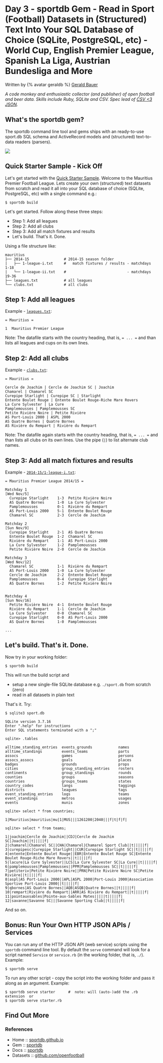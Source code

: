 # Day 3 - sportdb Gem - Read in Sport (Football) Datasets in (Structured) Text Into Your SQL Database of Choice (SQLite, PostgreSQL, etc) - World Cup, English Premier League, Spanish La Liga, Austrian Bundesliga and More

Written by {% avatar geraldb %} [Gerald Bauer](https://github.com/geraldb)

_A code monkey and enthusiastic collector (and publisher) of open football and beer data. Skills include Ruby, SQLite and CSV. Spec lead of [CSV <3 JSON](https://github.com/csvspecs/csv-json)._




## What's the sportdb gem?

The sportdb command line tool and gems ships with an ready-to-use sport.db SQL schema and ActiveRecord models and (structured) text-to-data readers (parsers).

![](i/sportdb-models.png)



## Quick Starter Sample - Kick Off

Let's get started with the [Quick Starter Sample](https://github.com/openfootball/league-starter). Welcome to the Mauritius Premier Football League.
Lets create your own (structured) text datasets from scratch and read it all
into your SQL database of choice (SQLite, PostgreSQL, etc)
with a single command e.g.:


```
$ sportdb build
```

Let's get started. Follow along these three steps:

- Step 1: Add all leagues
- Step 2: Add all clubs
- Step 3: Add all match fixtures and results
- Let's build. That's it. Done.

Using a file structure like:

```
mauritius
├── 2014-15                # 2014-15 season folder
|   ├── 1-league-i.txt     #   match fixtures / results - matchdays  1-18
|   └── 1-league-ii.txt    #                            - matchdays 19-36
├── leagues.txt            # all leagues
└── clubs.txt              # all clubs
```



## Step 1: Add all leagues

Example - [`leagues.txt`](https://github.com/openfootball/league-starter/blob/master/leagues.txt):

```
= Mauritius =

1  Mauritius Premier League
```

Note: The datafile starts with the country heading, that is, `= ... =`
and than lists all leagues and cups on its own lines.


## Step 2: Add all clubs

Example - [`clubs.txt`](https://github.com/openfootball/league-starter/blob/master/clubs.txt):

```
= Mauritius =

Cercle de Joachim | Cercle de Joachim SC | Joachim
Chamarel | Chamarel SC
Curepipe Starlight | Curepipe SC | Starlight
Entente Boulet Rouge | Entente Boulet Rouge-Riche Mare Rovers
La Cure Sylvester | La Cure
Pamplemousses | Pamplemousses SC
Petite Rivière Noire | Petite Rivière
AS Port-Louis 2000 | ASPL 2000
AS Quatre Bornes | Quatre Bornes
AS Rivière du Rempart | Rivière du Rempart
```

Note: The datafile again starts with the country heading, that is, `= ... =` and than lists
all clubs on its own lines. Use the pipe (`|`) to list alternate club names.


## Step 3: Add all match fixtures and results

Example - [`2014-15/1-league-i.txt`](https://github.com/openfootball/league-starter/blob/master/2014-15/1-league-i.txt):

```
= Mauritius Premier League 2014/15 =

Matchday 1
[Wed Nov/5]
  Curepipe Starlight    1-3  Petite Rivière Noire
  AS Quatre Bornes      1-0  La Cure Sylvester
  Pamplemousses         0-1  Rivière du Rempart
  AS Port-Louis 2000    5-1  Entente Boulet Rouge
  Chamarel SC           2-3  Cercle de Joachim

Matchday 2
[Sun Nov/9]
  Curepipe Starlight    2-1  AS Quatre Bornes
  Entente Boulet Rouge  1-2  Chamarel SC
  Rivière du Rempart    1-1  AS Port-Louis 2000
  La Cure Sylvester     1-2  Pamplemousses
  Petite Rivière Noire  2-0  Cercle de Joachim

Matchday 3
[Wed Nov/12]
  Chamarel SC           1-1  Rivière du Rempart
  AS Port-Louis 2000    1-0  La Cure Sylvester
  Cercle de Joachim     2-2  Entente Boulet Rouge
  Pamplemousses         0-4  Curepipe Starlight
  AS Quatre Bornes      1-2  Petite Rivière Noire


Matchday 4
[Sun Nov/16]
  Petite Rivière Noire  4-1  Entente Boulet Rouge
  Rivière du Rempart    1-1  Cercle de Joachim
  La Cure Sylvester     0-0  Chamarel SC
  Curepipe Starlight    0-0  AS Port-Louis 2000
  AS Quatre Bornes      1-0  Pamplemousses

...
```


## Let's build. That's it. Done.

Now try in your working folder:

```
$ sportdb build
```

This will run the build script and

- setup a new single-file SQLite database e.g. `./sport.db` from scratch (zero)
- read in all datasets in plain text

That's it. Try:

```
$ sqlite3 sport.db

SQLite version 3.7.16
Enter ".help" for instructions
Enter SQL statements terminated with a ";"

sqlite> .tables

alltime_standing_entries  events_grounds            names
alltime_standings         events_teams              parts
assocs                    games                     persons
assocs_assocs             goals                     places
badges                    grounds                   props
cities                    group_standing_entries    rosters
continents                group_standings           rounds
counties                  groups                    seasons
countries                 groups_teams              states
country_codes             langs                     taggings
districts                 leagues                   tags
event_standing_entries    logs                      teams
event_standings           metros                    usages
events                    munis                     zones

sqlite> select * from countries;

1|Mauritius|mauritius|mu|1|MUS|||1261200|2040|||f|t|f|f|

sqlite> select * from teams;

1|joachim|Cercle de Joachim||CDJ|Cercle de Joachim SC|Joachim||t|||||f|
2|chamarel|Chamarel SC||CHA|Chamarel|Chamarel Sport Club||t|||||f|
3|curepipesc|Curepipe Starlight||CUR|Curepipe Starlight SC||t|||||f|
4|entente|Entente Boulet Rouge||EBR|Entente Boulet Rouge SC|Entente Boulet Rouge-Riche Mare Rovers||t|||||f|
5|lacure|La Cure Sylvester||LCS|La Cure Sylvester SC|La Cure||t|||||f|
6|pamplemousses|Pamplemousses||PPM|Pamplemousses SC||t|||||f|
7|petiteriv|Petite Rivière Noire||PRN|Petite Rivière Noire SC|Petite Rivière||t|||||f|
8|aspl|AS Port-Louis 2000||APL|ASPL 2000|Port-Louis 2000|Association Sportive Port-Louis 2000||t|||||f|
9|qbornes|AS Quatre Bornes||AQB|ASQB|Quatre Bornes||t|||||f|
10|rempart|Rivière du Rempart||ARR|AS Rivière du Rempart||t|||||f|
11|pointauxsables|Pointe-aux-Sables Mates|||||t|||||f|
12|savanne|Savanne SC|||Savanne Sporting Club||t|||||f|
```

And so on.



## Bonus: Run Your Own HTTP JSON APIs / Services


You can run any of the HTTP JSON API (web service) scripts using the `sportdb` command line tool.
By default the `serve` command will look for
a script named `Service` or `service.rb` (in the working folder, that is, `./`). Example:

```
$ sportdb serve
```

To run any other script - copy the script into the working folder and pass it along as an argument. Example:

```
$ sportdb serve starter      #  note: will (auto-)add the .rb extension  or
$ sportdb serve starter.rb
```



## Find Out More

### References

- Home     :: [sportdb.github.io](http://sportdb.github.io)
- Gem      :: [sportdb](https://rubygems.org/gems/sportdb)
- Docs     :: [sportdb](http://rubydoc.info/gems/sportdb-models)
- Datasets  :: [github.com/openfootball](https://github.com/openfootbal)

